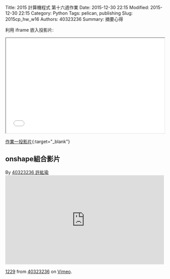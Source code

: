 Title: 2015 計算機程式 第十六週作業
Date: 2015-12-30 22:15
Modified: 2015-12-30 22:15
Category: Python
Tags: pelican, publishing
Slug: 2015cp_hw_w16
Authors: 40323236
Summary: 摘要心得

利用 iframe 嵌入投影片:

<iframe src="simplest12.html" width="500" height="300"></iframe>

[作業一投影片](simplest12.html){:target="_blank"}
<br>
<h2>onshape組合影片</h2>
By <a href='http://2015fallhw.github.io/2015fallcadpb/user/40323236/'>40323236 許紘瑜
<iframe src="https://player.vimeo.com/video/150255693" width="500" height="281" frameborder="0" webkitallowfullscreen mozallowfullscreen allowfullscreen></iframe>
<p><a href="https://vimeo.com/150255693">1229</a> from <a href="https://vimeo.com/user45556148">40323236</a> on <a href="https://vimeo.com">Vimeo</a>.</p>